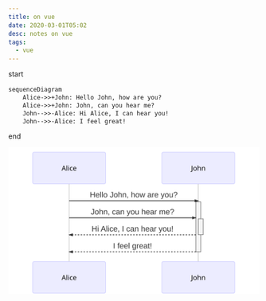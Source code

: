```yaml
---
title: on vue
date: 2020-03-01T05:02
desc: notes on vue
tags:
  - vue
---
```

start
```mermaid
sequenceDiagram
    Alice->>+John: Hello John, how are you?
    Alice->>+John: John, can you hear me?
    John-->>-Alice: Hi Alice, I can hear you!
    John-->>-Alice: I feel great!
```
end

![diagram](./diagrams/on-vue-diagram-0.svg)